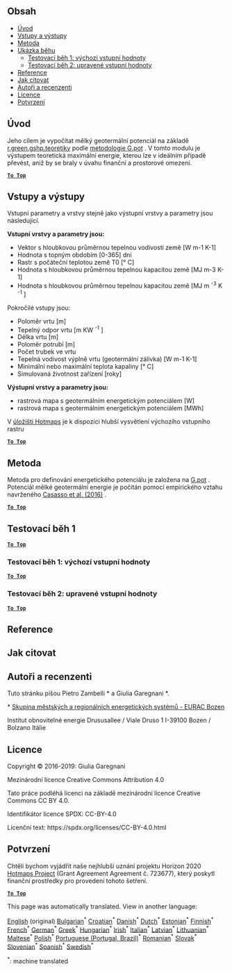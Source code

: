 <h2> Obsah </h2><ul><li> <a href="#introduction">Úvod</a> </li><li> <a href="#inputs-and-outputs">Vstupy a výstupy</a> </li><li> <a href="#method">Metoda</a> </li><li> <a href="#sample-run">Ukázka běhu</a> <ul><li> <a href="#test-run-1-default-input-values">Testovací běh 1: výchozí vstupní hodnoty</a> </li><li> <a href="#test-run-2-modified-input-values">Testovací běh 2: upravené vstupní hodnoty</a> </li></ul></li><li> <a href="#references">Reference</a> </li><li> <a href="#how-to-cite">Jak citovat</a> </li><li> <a href="#authors-and-reviewers">Autoři a recenzenti</a> </li><li> <a href="#license">Licence</a> </li><li> <a href="#acknowledgement">Potvrzení</a> </li></ul><h2> Úvod </h2><p> Jeho cílem je vypočítat mělký geotermální potenciál na základě <a href="https://grass.osgeo.org/grass76/manuals/addons/r.green.gshp.theoretical.html">r.green.gshp.teoretiky</a> podle <a href="https://www.sciencedirect.com/science/article/pii/S0360544216303358">metodologie G.pot</a> . V tomto modulu je výstupem teoretická maximální energie, kterou lze v ideálním případě převést, aniž by se braly v úvahu finanční a prostorové omezení. </p><p><ins> <code><strong><a href="#table-of-contents">To Top</a></strong></code> </ins> </p><h2> Vstupy a výstupy </h2><p> Vstupní parametry a vrstvy stejně jako výstupní vrstvy a parametry jsou následující. </p><p> <strong>Vstupní vrstvy a parametry jsou:</strong> </p><ul><li> Vektor s hloubkovou průměrnou tepelnou vodivostí země [W m-1 K-1] </li><li> Hodnota s topným obdobím [0-365] dní </li><li> Rastr s počáteční teplotou země T0 [° C] </li><li> Hodnota s hloubkovou průměrnou tepelnou kapacitou země [MJ m-3 K-1] </li><li> Hodnota s hloubkovou průměrnou tepelnou kapacitou země [MJ m <sup>-3</sup> K <sup>-1</sup> ] </li></ul><p> Pokročilé vstupy jsou: </p><ul><li> Poloměr vrtu [m] </li><li> Tepelný odpor vrtu [m KW <sup>-1</sup> ] </li><li> Délka vrtu [m] </li><li> Poloměr potrubí [m] </li><li> Počet trubek ve vrtu </li><li> Tepelná vodivost výplně vrtu (geotermální zálivka) [W m-1 K-1] </li><li> Minimální nebo maximální teplota kapaliny [° C] </li><li> Simulovaná životnost zařízení [roky] </li></ul><p> <strong>Výstupní vrstvy a parametry jsou:</strong> </p><ul><li> rastrová mapa s geotermálním energetickým potenciálem [W] </li><li> rastrová mapa s geotermálním energetickým potenciálem [MWh] </li></ul><p> V <a href="https://gitlab.com/hotmaps/potential/potential_geothermal_raster">úložišti Hotmaps</a> je k dispozici hlubší vysvětlení výchozího vstupního rastru </p><p><ins> <code><strong><a href="#table-of-contents">To Top</a></strong></code> </ins> </p><h2> Metoda </h2><p> Metoda pro definování energetického potenciálu je založena na <a href="https://www.sciencedirect.com/science/article/pii/S0360544216303358">G.pot</a> . Potenciál mělké geotermální energie je počítán pomocí empirického vztahu navrženého <a href="https://www.sciencedirect.com/science/article/pii/S0360544216303358">Casasso et al. (2016)</a> . </p><p><ins> <code><strong><a href="#table-of-contents">To Top</a></strong></code> </ins> </p><h2> Testovací běh 1 </h2><p><ins> <code><strong><a href="#table-of-contents">To Top</a></strong></code> </ins> </p><h3> Testovací běh 1: výchozí vstupní hodnoty </h3><p><ins> <code><strong><a href="#table-of-contents">To Top</a></strong></code> </ins> </p><h3> Testovací běh 2: upravené vstupní hodnoty </h3><p><ins> <code><strong><a href="#table-of-contents">To Top</a></strong></code> </ins> </p><h2> Reference </h2><h2> Jak citovat </h2><h2> Autoři a recenzenti </h2><p> Tuto stránku píšou Pietro Zambelli * a Giulia Garegnani *. </p><p> * <a href="http://www.eurac.edu/en/research/technologies/renewableenergy/researchfields/Pages/Energy-strategies-and-planning.aspx">Skupina městských a regionálních energetických systémů - EURAC Bozen</a> </p><p> Institut obnovitelné energie Drususallee / Viale Druso 1 I-39100 Bozen / Bolzano Itálie </p><h2> Licence </h2><p> Copyright © 2016-2019: Giulia Garegnani </p><p> Mezinárodní licence Creative Commons Attribution 4.0 </p><p> Tato práce podléhá licenci na základě mezinárodní licence Creative Commons CC BY 4.0. </p><p> Identifikátor licence SPDX: CC-BY-4.0 </p><p> Licenční text: https://spdx.org/licenses/CC-BY-4.0.html </p><h2> Potvrzení </h2><p> Chtěli bychom vyjádřit naše nejhlubší uznání projektu Horizon 2020 <a href="https://www.hotmaps-project.eu">Hotmaps Project</a> (Grant Agreement Agreement č. 723677), který poskytl finanční prostředky pro provedení tohoto šetření. </p><p><ins> <code><strong><a href="#table-of-contents">To Top</a></strong></code> </ins> </p>

This page was automatically translated. View in another language:

[English](../en/CM-Shallow-geothermal-potential.md) (original) [Bulgarian](../bg/CM-Shallow-geothermal-potential.md)<sup>\*</sup> [Croatian](../hr/CM-Shallow-geothermal-potential.md)<sup>\*</sup>  [Danish](../da/CM-Shallow-geothermal-potential.md)<sup>\*</sup> [Dutch](../nl/CM-Shallow-geothermal-potential.md)<sup>\*</sup> [Estonian](../et/CM-Shallow-geothermal-potential.md)<sup>\*</sup> [Finnish](../fi/CM-Shallow-geothermal-potential.md)<sup>\*</sup> [French](../fr/CM-Shallow-geothermal-potential.md)<sup>\*</sup> [German](../de/CM-Shallow-geothermal-potential.md)<sup>\*</sup> [Greek](../el/CM-Shallow-geothermal-potential.md)<sup>\*</sup> [Hungarian](../hu/CM-Shallow-geothermal-potential.md)<sup>\*</sup> [Irish](../ga/CM-Shallow-geothermal-potential.md)<sup>\*</sup> [Italian](../it/CM-Shallow-geothermal-potential.md)<sup>\*</sup> [Latvian](../lv/CM-Shallow-geothermal-potential.md)<sup>\*</sup> [Lithuanian](../lt/CM-Shallow-geothermal-potential.md)<sup>\*</sup> [Maltese](../mt/CM-Shallow-geothermal-potential.md)<sup>\*</sup> [Polish](../pl/CM-Shallow-geothermal-potential.md)<sup>\*</sup> [Portuguese (Portugal, Brazil)](../pt/CM-Shallow-geothermal-potential.md)<sup>\*</sup> [Romanian](../ro/CM-Shallow-geothermal-potential.md)<sup>\*</sup> [Slovak](../sk/CM-Shallow-geothermal-potential.md)<sup>\*</sup> [Slovenian](../sl/CM-Shallow-geothermal-potential.md)<sup>\*</sup> [Spanish](../es/CM-Shallow-geothermal-potential.md)<sup>\*</sup> [Swedish](../sv/CM-Shallow-geothermal-potential.md)<sup>\*</sup> 

<sup>\*</sup>: machine translated
